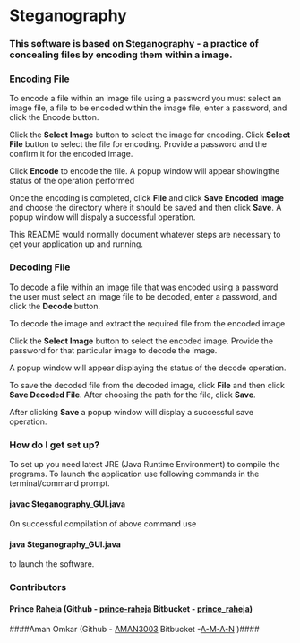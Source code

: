 # Steganography #

### This software is based on Steganography - a practice of concealing files by encoding them within a image. ###

### Encoding File ###
To encode a file within an image file using a password you must select an image file, a file to be encoded within the image file, enter a password, and click the Encode button.

Click the **Select Image** button to select the image for encoding.
Click **Select File** button to select the file for encoding.
Provide a password and the confirm it for the encoded image.

Click **Encode** to encode the file.
A popup window will appear showingthe status of the operation performed

Once the encoding is completed, click **File** and click **Save Encoded Image** and choose the directory where it should be saved and then click **Save**.
A popup window will dispaly a successful operation.

This README would normally document whatever steps are necessary to get your application up and running.


### Decoding File  ###

To decode a file within an image file that was encoded using a password the user must select an image file to be decoded, enter a password, and click the **Decode**  button.

To decode the image and extract the required file from the encoded image 

Click the **Select Image** button to select the encoded image.
Provide the password for that particular image to decode the image.

 A popup window will appear displaying the status of the decode operation.

 To save the decoded file from the decoded image, click **File** and then click **Save Decoded File**. After choosing the path for the file, click **Save**.

 After clicking **Save**  a popup window will display a successful save operation.




### How do I get set up? ###

To set up you need latest JRE (Java Runtime Environment) to compile the programs. To launch the application use following commands in the terminal/command prompt.
#### javac Steganography_GUI.java ####
On successful compilation of above command use 
#### java Steganography_GUI.java 
to launch the software.


### Contributors ###
#### Prince Raheja (Github - [prince-raheja](https://github.com/prince-raheja)        Bitbucket - [prince_raheja](https://bitbucket.org/prince_raheja/))
####Aman Omkar (Github - [AMAN3003](https://github.com/AMAN3003)  Bitbucket -[A-M-A-N](https://bitbucket.org/A-M-A-N/) )####
